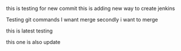 
this is testing for new commit
this is adding new way to create jenkins

Testing git commands
 I wnant merge 
secondly i want to merge

this is latest testing

this one is also update



